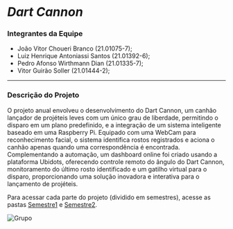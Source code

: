 # *Dart Cannon*

### **Integrantes da Equipe**

- João Vitor Choueri Branco (21.01075-7);
- Luiz Henrique Antoniassi Santos (21.01392-6);
- Pedro Afonso Wirthmann Dian (21.01335-7);
- Vitor Guirão Soller (21.01444-2);

---

### **Descrição do Projeto**

O projeto anual envolveu o desenvolvimento do Dart Cannon, um canhão lançador de projéteis leves com um único grau de liberdade, permitindo o disparo em um plano predefinido, e a integração de um sistema inteligente baseado em uma Raspberry Pi. Equipado com uma WebCam para reconhecimento facial, o sistema identifica rostos registrados e aciona o canhão apenas quando uma correspondência é encontrada. Complementando a automação, um dashboard online foi criado usando a plataforma Ubidots, oferecendo controle remoto do ângulo do Dart Cannon, monitoramento do último rosto identificado e um gatilho virtual para o disparo, proporcionando uma solução inovadora e interativa para o lançamento de projéteis.

Para acessar cada parte do projeto (dividido em semestres), acesse as pastas [Semestre1](https://github.com/Lui831/Dart-Cannon/tree/main/Semestre1) e [Semestre2](https://github.com/Lui831/Dart-Cannon/tree/main/Semestre2).

![Grupo](https://github.com/user-attachments/assets/90342bac-18ad-4877-89bd-210e00bde1c4)
